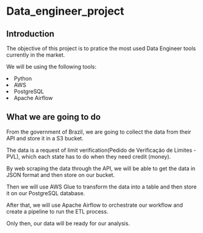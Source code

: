 # Data_engineer_project


## Introduction

The objective of this project is to pratice the most used Data Engineer tools currently in the market.

We will be using the following tools:

<li>Python</li>
<li>AWS</li>
<li>PostgreSQL</li>
<li>Apache Airflow</li>

## What we are going to do

From the government of Brazil, we are going to collect the data from their API and store it in a S3 bucket.

The data is a request of limit verification(Pedido de Verificação de Limites - PVL), which each state has to do when they need credit (money).

By web scraping the data through the API, we will be able to get the data in JSON format and then store on our bucket.

Then we will use AWS Glue to transform the data into a table and then store it on our PostgreSQL database.

After that, we will use Apache Airflow to orchestrate our workflow and create a pipeline to run the ETL process.

Only then, our data will be ready for our analysis. 



